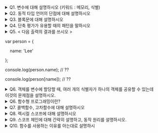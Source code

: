 <details>
<summary>Q1. 변수에 대해 설명하시오 (키워드 : 메모리, 식별)</summary>
<div markdown="1">
A. 하나의 값을 저장하기 위해 확보한 메모리 공간 자체 또는 메모리 공간을 식별하기 위해 붙인 이름
</div>
</details>

<details>
<summary>Q2. 동적 타입 언어의 단점에 대해 설명하시오</summary>
<div markdown="1">
A. 변수 값을 확인하기 전에는 타입을 확신할 수 없다
   유연성은 높지만 신뢰성은 떨어진다
</div>
</details>

<details>
<summary>Q3. 블록문에 대해 설명하시오</summary>
<div markdown="1">
A. 0개 이상의문을 중괄호로 묶은 것. 자체 종결성을 갖기 때문에 세미콜론을 안 붙인다
</div>
</details>

<details>
<summary>Q4. 단축 평가가 유용할 때의 패턴을 말하시오</summary>
<div markdown="1">
A. -변수가 null 또는 undefined가 아닌지 확인하고 프로퍼티를 참조할 때 (단축 평가를 사용하면 에러x)
   - 함수 매개변수에 기본값을 설정할 때 (str = str || '';)
</div>
</details>

<details>
<summary>Q5. 
< 다음 출력의 결과를 쓰시오 >
   
var person = {

    name: 'Lee'
    
};

console.log(person.name); // ??

console.log(person[name]); // ??
</summary>

<div markdown="1">
A. Lee, ReferenceError
</div>
</details>

<details>
<summary>Q6. 객체를 변수에 할당할 때, 여러 개의 식별자가 하나의 객체를 공유할 수 있는데 이것의 문제점을 설명하시오.</summary>
<div markdown="1">
A. 하나의 변수에서 객체의 프로퍼티를 변경하면 다른 변수에서도 그 변화가 반영되기 때문에   의도치 않은 결과를 초래할 수 있다
</div>
</details>

<details>
<summary>Q6. 함수형 프로그래밍이란?</summary>
<div markdown="1">
A. 함수를 일급 객체로 취급하며, 순수 함수와 상태 불변성을 중시하는 프로그래밍 패러다임
</div>
</details>

<details>
<summary>Q7. 콜백함수, 고차함수에 대해 설명하시오</summary>
<div markdown="1">
A. - 콜백함수: 매개변수를 통해 다른 함수의 내부로 전달되는 함수
   - 고차함수: 매개변수를 통해 함수의 외부에서 콜백 함수를 전달받은 함수
</div>
</details>

<details>
<summary>Q8. 렉시컬 스코프에 대해 설명하시오</summary>
<div markdown="1">
A. - 함수 정의가 평가되는 시점에 상위 스코프가 정적으로 결정되는 것즉 함수가 어디서 호출되었는지가 아니라, 함수가 어디서 정의되었는지에 따라 해당 함수의 스코프가 결정됨
</div>
</details>

<details>
<summary>Q9. 스코프 체인에 대해 간략히 설명하고, 동작 원리를 설명하시오.</summary>
<div markdown="1">
A. - 스코프가 계층적으로 연결된 것.
   1. 변수를 참조할 때, 현재 스코프에서 해당 변수가 있는지 확인
   2. 변수가 없으면, 상위 스코프로 올라가서 찾는다.
   3. 그래도 없으면 전역 스코프까지 탐색
   4. 전역 스코프에도 없으면. ReferenceError
</div>
</details>

<details>
<summary>Q10. 함수를 사용하는 이유를 아는대로 설명하시</summary>
<div markdown="1">
A. 코드의 재사용을 위해
유지보수의 편의성을 높임
실수를 줄여 코드의 신뢰성을 높임
코드의 가독성을 향상
출처: https://lacuca9.tistory.com/entry/12-함수 [걍하믄댐:티스토리]
</div>
</details>

